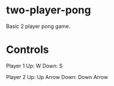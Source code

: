 # two-player-pong

Basic 2 player pong game.

# Controls
Player 1
    Up: W
		Down: S
	  
Player 2
    Up: Up Arrow
		Down: Down Arrow
